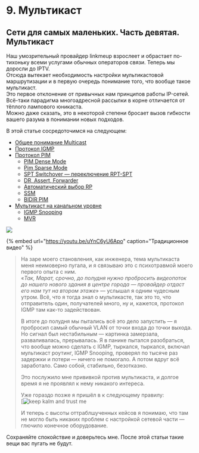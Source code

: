 # 9. Мультикаст

## Сети для самых маленьких. Часть девятая. Мультикаст

Наш умозрительный провайдер linkmeup взрослеет и обрастает по-тихоньку всеми услугами обычных операторов связи. Теперь мы доросли до IPTV.  
Отсюда вытекает необходимость настройки мультикастовой маршрутизации и в первую очередь понимание того, что вообще такое мультикаст.  
Это первое отклонение от привычных нам принципов работы IP-сетей. Всё-таки парадигма многоадресной рассылки в корне отличается от тёплого лампового юникаста.  
Можно даже сказать, это в некоторой степени бросает вызов гибкости вашего разума в понимании новых подходов.

В этой статье сосредоточимся на следующем:

* [Общее понимание Multicast](https://github.com/djvnsk/SDSM/tree/f818dc762fe07ac77e90acf6b35cdea232ea4428/9.-multicast/0.-obchee-ponatie-multicast)
* [Протокол IGMP](https://github.com/djvnsk/SDSM/tree/f818dc762fe07ac77e90acf6b35cdea232ea4428/9.-multicast/1.-igmp)
* [Протокол PIM](https://github.com/eucariot/SDSM/tree/3980ebc949c706312c92a0770d22501121795c27/9.-multicast/9.-multicast.md#PIM)
  * [PIM Dense Mode](2.-pim/0.-pim-dense-mode.md)
  * [Pim Sparse Mode](2.-pim/1.-pim-sparse-mode.md)
  * [SPT Switchover — переключение RPT-SPT](2.-pim/3.-razbor-poletov/2.-spt-switchover-perekluchenie-rpt-spt.md)
  * [DR, Assert, Forwarder](2.-pim/dr-assert-forwarder.md)
  * [Автоматический выбор RP](2.-pim/vybor-rp.md)
  * [SSM](3.-ssm.md)
  * [BIDIR PIM](https://github.com/eucariot/SDSM/tree/3980ebc949c706312c92a0770d22501121795c27/9.-multicast/9.-multicast.md#BIDIR_PIM)
* [Мультикаст на канальном уровне](https://github.com/djvnsk/SDSM/tree/f818dc762fe07ac77e90acf6b35cdea232ea4428/9.-multicast/5.-multicast-na-kanalnom-urovne)
  * [IGMP Snooping](5.-multicast-na-kanalnom-urovne/1.-igmp-snooping.md)
  * [MVR](5.-multicast-na-kanalnom-urovne/3.-multicast-vlan-replication.md)

![](https://img-fotki.yandex.ru/get/9810/83739833.39/0_de148_8fc00820_XL.jpg)

{% embed url="https://youtu.be/uYnC6yU6Apo" caption="Традиционное видео" %}

> На заре моего становления, как инженера, тема мультикаста меня неимоверно пугала, и я связываю это с психотравмой моего первого опыта с ним.  
> «_Так, Марат, срочно, до полудня нужно пробросить видеопоток до нашего нового здания в центре города — провайдер отдаст его нам тут на втором этаже_» — услышал я одним чудесным утром. Всё, что я тогда знал о мультикасте, так это то, что отправитель один, получателей много, ну и, кажется, протокол IGMP там как-то задействован.  
>   
> В итоге до полудня мы пытались всё это дело запустить — я пробросил самый обычный VLAN от точки входа до точки выхода. Но сигнал был нестабильным — картинка замерзала, разваливалась, прерывалась. Я в панике пытался разобраться, что вообще можно сделать с IGMP, тыркался, тыркался, включал мультикаст роутинг, IGMP Snooping, проверял по тысяче раз задержки и потери — ничего не помогало. А потом вдруг всё заработало. Само собой, стабильно, безотказно.  
>   
> Это послужило мне прививкой против мультикаста, и долгое время я не проявлял к нему никакого интереса.  
>   
> Уже гораздо позже я пришёл в к следующему правилу:  
> [![keep kalm and trust me](https://dan4i4ek.info/src/0_dd502_10ea996f_orig.png)  
>   
> И теперь с высоты оттраблшученных кейсов я понимаю, что там не могло быть никаких проблем с настройкой сетевой части — глючило конечное оборудование.

Сохраняйте спокойствие и доверьтесь мне. После этой статьи такие вещи вас пугать не будут.

